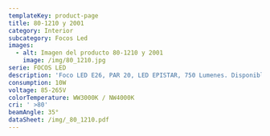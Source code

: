 ```yaml
---
templateKey: product-page
title: 80-1210 y 2001
category: Interior
subcategory: Focos Led
images:
  - alt: Imagen del producto 80-1210 y 2001
    image: /img/80_1210.jpg
serie: FOCOS LED
description: 'Foco LED E26, PAR 20, LED EPISTAR, 750 Lumenes. Disponible DIMEABLE (2001)'
consumption: 10W
voltage: 85-265V
colorTemperature: WW3000K / NW4000K
cri: ' >80'
beamAngle: 35°
dataSheet: /img/_80_1210.pdf
---
```


